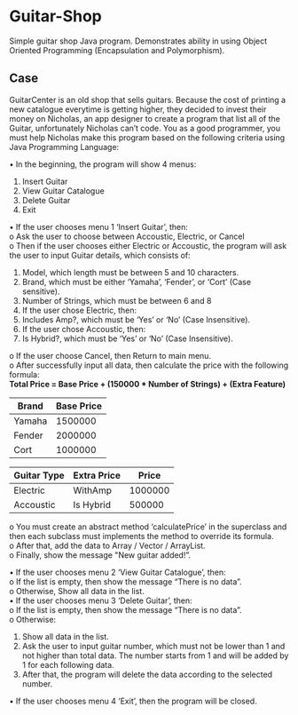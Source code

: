 # Guitar-Shop
Simple guitar shop Java program. Demonstrates ability in using Object Oriented Programming (Encapsulation and Polymorphism).

## Case  
GuitarCenter is an old shop that sells guitars. Because the cost of printing a new catalogue everytime is getting higher, they decided to invest their money on Nicholas, an app designer to create a program that list all of the Guitar, unfortunately Nicholas can’t code. You as a good programmer, you must help Nicholas make this program based on the following criteria using Java Programming Language:  

•	In the beginning, the program will show 4 menus:  
1.	Insert Guitar  
2.	View Guitar Catalogue  
3.	Delete Guitar  
4.	Exit  

•	If the user chooses menu 1 ‘Insert Guitar’, then:  
o	Ask the user to choose between Accoustic, Electric, or Cancel  
o	Then if the user chooses either Electric or Accoustic, the program will ask the user to input Guitar details, which consists of:  
1.	Model, which length must be between 5 and 10 characters.  
2.	Brand, which must be either ‘Yamaha’, ‘Fender’, or ‘Cort’ (Case sensitive). 
3.	Number of Strings, which must be between 6 and 8  
4.	If the user chose Electric, then:  
5.	Includes Amp?, which must be ‘Yes’ or ‘No’ (Case Insensitive).  
6.	If the user chose Accoustic, then:  
7.	Is Hybrid?, which must be ‘Yes’ or ‘No’ (Case Insensitive).  

o	If the user choose Cancel, then Return to main menu.  
o	After successfully input all data, then calculate the price with the following formula:  
**Total Price = Base Price + (150000 * Number of Strings) + (Extra Feature)**  

**Brand**|**Base Price**
--- | ---
Yamaha|1500000
Fender|2000000
Cort|1000000  

**Guitar Type**|**Extra Price**|**Price**
--- | --- | ---
Electric|WithAmp|1000000
Accoustic|Is Hybrid|500000  

o	You must create an abstract method ‘calculatePrice’ in the superclass and then each subclass must implements the method to override its formula.  
o	After that, add the data to Array / Vector / ArrayList.  
o	Finally, show the message "New guitar added!”.  

•	If the user chooses menu 2 ‘View Guitar Catalogue’, then:  
o	If the list is empty, then show the message “There is no data”.  
o	Otherwise, Show all data in the list.  
•	If the user chooses menu 3 ‘Delete Guitar’, then:  
o	If the list is empty, then show the message “There is no data”.  
o	Otherwise:  
1. Show all data in the list.
2. Ask the user to input guitar number, which must not be lower than 1 and not higher than total data. The number starts from 1 and will be added by 1 for each following data.
3. After that, the program will delete the data according to the selected number.  

•	If the user chooses menu 4 ‘Exit’, then the program will be closed.










